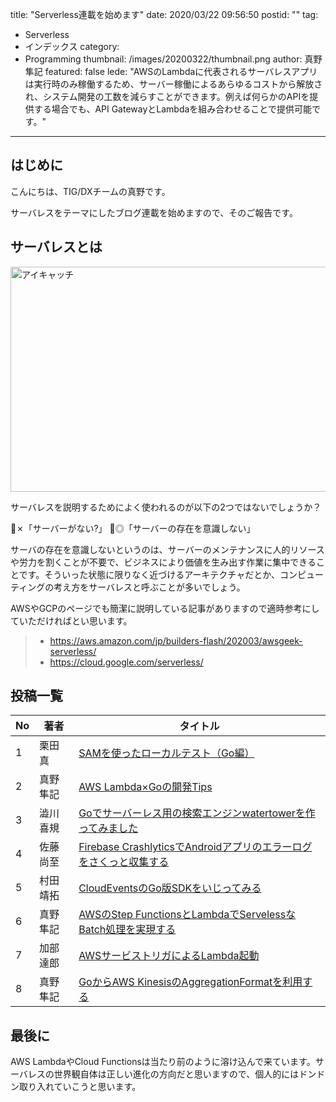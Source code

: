 title: "Serverless連載を始めます"
date: 2020/03/22 09:56:50
postid: ""
tag:
  - Serverless
  - インデックス
category:
  - Programming
thumbnail: /images/20200322/thumbnail.png
author: 真野隼記
featured: false
lede: "AWSのLambdaに代表されるサーバレスアプリは実行時のみ稼働するため、サーバー稼働によるあらゆるコストから解放され、システム開発の工数を減らすことができます。例えば何らかのAPIを提供する場合でも、API GatewayとLambdaを組み合わせることで提供可能です。"
---

## はじめに

こんにちは、TIG/DXチームの真野です。

サーバレスをテーマにしたブログ連載を始めますので、そのご報告です。

## サーバレスとは

<img src="/images/20200322/lightning-bolt-1203953_640.png" alt="アイキャッチ" width="640" height="360" loading="lazy">

サーバレスを説明するためによく使われるのが以下の2つではないでしょうか？

🙅✗「サーバーがない?」
🙆◎「サーバーの存在を意識しない」

サーバの存在を意識しないというのは、サーバーのメンテナンスに人的リソースや労力を割くことが不要で、ビジネスにより価値を生み出す作業に集中できることです。そういった状態に限りなく近づけるアーキテクチャだとか、コンピューティングの考え方をサーバレスと呼ぶことが多いでしょう。

AWSやGCPのページでも簡潔に説明している記事がありますので適時参考にしていただければとい思います。

> * https://aws.amazon.com/jp/builders-flash/202003/awsgeek-serverless/
> * https://cloud.google.com/serverless/

## 投稿一覧

| No | 著者     | タイトル                                                          |
|----|----------|-------------------------------------------------------------------|
| 1  | 栗田真   | [SAMを使ったローカルテスト（Go編）](/articles/20200323/)                                 |
| 2  | 真野隼記 | [AWS Lambda×Goの開発Tips](/articles/20200326/)                                           |
| 3  | 澁川喜規 | [Goでサーバーレス用の検索エンジンwatertowerを作ってみました](/articles/20200327/)        |
| 4  | 佐藤尚至 | [Firebase CrashlyticsでAndroidアプリのエラーログをさくっと収集する](/articles/20200330/) |
| 5  | 村田靖拓 | [CloudEventsのGo版SDKをいじってみる](/articles/20200331/)                                |
| 6  | 真野隼記 | [AWSのStep FunctionsとLambdaでServelessなBatch処理を実現する](/articles/20200515/)       |
| 7  | 加部達郎 | [AWSサービストリガによるLambda起動](/articles/20200722/)                                 |
| 8  | 真野隼記 | [GoからAWS KinesisのAggregationFormatを利用する](/articles/20200727/)                    |


## 最後に

AWS LambdaやCloud Functionsは当たり前のように溶け込んで来ています。サーバレスの世界観自体は正しい進化の方向だと思いますので、個人的にはドンドン取り入れていこうと思います。

